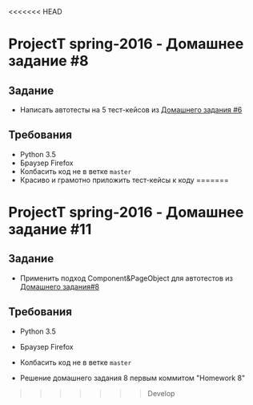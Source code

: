 <<<<<<< HEAD
# ProjectT spring-2016 - Домашнее задание #8
## Задание
- Написать автотесты на 5 тест-кейсов из [Домашнего задания #6](https://github.com/2gisprojectT/spring2016_lesson6)

## Требования
- Python 3.5
- Браузер Firefox
- Колбасить код не в ветке `master`
- Красиво и грамотно приложить тест-кейсы к коду
=======
# ProjectT spring-2016 - Домашнее задание #11

## Задание

- Применить подход Component&PageObject для автотестов из [Домашнего задания#8](https://github.com/2gisprojectT/lesson_8_homework)

## Требования

- Python 3.5

- Браузер Firefox

- Колбасить код не в ветке `master`

- Решение домашнего задания 8 первым коммитом "Homework 8"
>>>>>>> Develop
